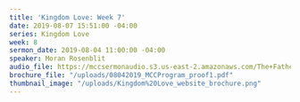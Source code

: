 ```yaml
---
title: 'Kingdom Love: Week 7'
date: 2019-08-07 15:51:00 -04:00
series: Kingdom Love
week: 8
sermon_date: 2019-08-04 11:00:00 -04:00
speaker: Moran Rosenblit
audio_file: https://mccsermonaudio.s3.us-east-2.amazonaws.com/The+Father's+Love_07Aug19_154723.lite.mp3
brochure_file: "/uploads/08042019_MCCProgram_proof1.pdf"
thumbnail_image: "/uploads/Kingdom%20Love_website_brochure.png"
---
```


